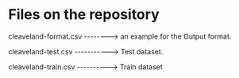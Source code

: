 # Files on the repository

cleaveland-format.csv --------> an example for the Output format.

cleaveland-test.csv -----------> Test dataset.

cleaveland-train.csv ----------> Train dataset
